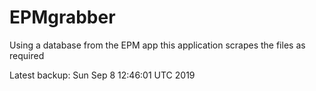 # EPMgrabber
Using a database from the EPM app this application scrapes the files as required


Latest backup: Sun Sep 8 12:46:01 UTC 2019
